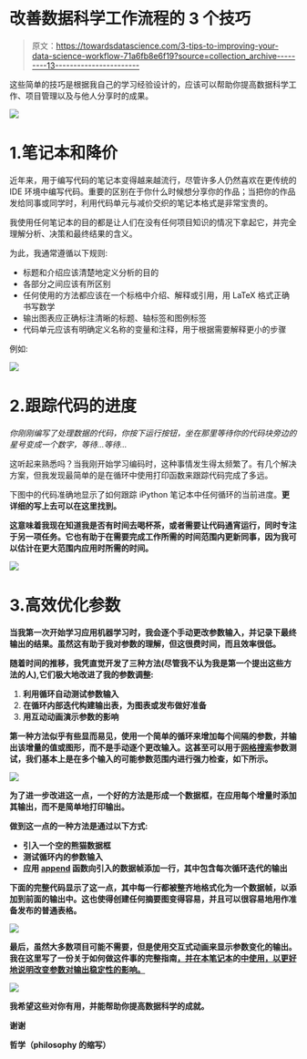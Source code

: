 # 改善数据科学工作流程的 3 个技巧

> 原文：<https://towardsdatascience.com/3-tips-to-improving-your-data-science-workflow-71a6fb8e6f19?source=collection_archive---------13----------------------->

这些简单的技巧是根据我自己的学习经验设计的，应该可以帮助你提高数据科学工作、项目管理以及与他人分享时的成果。

![](img/ae0249f1de7786fe6f784192d4363b64.png)

# 1.笔记本和降价

近年来，用于编写代码的笔记本变得越来越流行，尽管许多人仍然喜欢在更传统的 IDE 环境中编写代码。重要的区别在于你什么时候想分享你的作品；当把你的作品发给同事或同学时，利用代码单元与减价交织的笔记本格式是非常宝贵的。

我使用任何笔记本的目的都是让人们在没有任何项目知识的情况下拿起它，并完全理解分析、决策和最终结果的含义。

为此，我通常遵循以下规则:

*   标题和介绍应该清楚地定义分析的目的
*   各部分之间应该有所区别
*   任何使用的方法都应该在一个标格中介绍、解释或引用，用 LaTeX 格式正确书写数学
*   输出图表应正确标注清晰的标题、轴标签和图例标签
*   代码单元应该有明确定义名称的变量和注释，用于根据需要解释更小的步骤

例如:

![](img/48f14753075245b033e985251eee8c57.png)

# 2.跟踪代码的进度

*你刚刚编写了处理数据的代码，你按下运行按钮，坐在那里等待你的代码块旁边的星号变成一个数字，等待…等待…*

这听起来熟悉吗？当我刚开始学习编码时，这种事情发生得太频繁了。有几个解决方案，但我发现最简单的是在循环中使用打印函数来跟踪代码完成了多远。

下图中的代码准确地显示了如何跟踪 iPython 笔记本中任何循环的当前进度。**更详细的写上去可以在这里找到**[](/the-simplest-cleanest-method-for-tracking-a-for-loops-progress-and-expected-run-time-in-python-972675392b3)**。**

**这意味着我现在知道我是否有时间去喝杯茶，或者需要让代码通宵运行，同时专注于另一项任务。它也有助于在需要完成工作所需的时间范围内更新同事，因为我可以估计在更大范围内应用时所需的时间。**

**![](img/f78fb6bb212805b00ab03e29d50f5733.png)**

# **3.高效优化参数**

**当我第一次开始学习应用机器学习时，我会逐个手动更改参数输入，并记录下最终输出的结果。虽然这有助于我对参数的理解，但这很费时间，而且效率很低。**

**随着时间的推移，我凭直觉开发了三种方法(尽管我不认为我是第一个提出这些方法的人),它们极大地改进了我的参数调整:**

1.  ****利用循环自动测试参数输入****
2.  ****在循环内部迭代构建输出表，为图表或发布做好准备****
3.  ****用互动动画演示参数的影响****

**第一种方法似乎有些显而易见，使用一个简单的循环来增加每个间隔的参数，并输出该增量的值或图形，而不是手动逐个更改输入。这甚至可以用于[网格搜索](https://en.wikipedia.org/wiki/Hyperparameter_optimization)参数测试，我们基本上是在多个输入的可能参数范围内进行强力检查，如下所示。**

**![](img/8cb3680249ca8160b2c4ad9079b1377c.png)**

**为了进一步改进这一点，一个好的方法是形成一个数据框，在应用每个增量时添加其输出，而不是简单地打印输出。**

**做到这一点的一种方法是通过以下方式:**

*   **引入一个空的熊猫数据框**
*   **测试循环内的参数输入**
*   **应用 [append](https://pandas.pydata.org/pandas-docs/stable/generated/pandas.DataFrame.append.html) 函数向引入的数据帧添加一行，其中包含每次循环迭代的输出**

**下面的完整代码显示了这一点，其中每一行都被整齐地格式化为一个数据帧，以添加到前面的输出中。这也使得创建任何摘要图变得容易，并且可以很容易地用作准备发布的普通表格。**

**![](img/98da48b4cefc2a7a013bad8dfddb326f.png)**

**最后，虽然大多数项目可能不需要，但是使用交互式动画来显示参数变化的输出。我在这里写了一份关于如何做这件事的完整指南[，并在本笔记本](/creating-interactive-animation-for-parameter-optimisation-using-plot-ly-8136b2997db)的[中使用，以更好地说明改变参数对输出稳定性的影响。](https://www.kaggle.com/osbornep/reinforcement-learning-for-meal-planning-in-python)**

**![](img/ec18dcd16c23f8a91e5c5c51cfde619f.png)**

**我希望这些对你有用，并能帮助你提高数据科学的成就。**

**谢谢**

**哲学（philosophy 的缩写）**